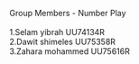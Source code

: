 Group Members - Number Play
</br></br>
1.Selam yibrah UU74134R</br>
2.Dawit shimeles UU75358R</br>
3.Zahara mohammed UU75616R</br>
